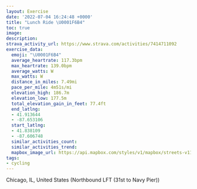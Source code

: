 ```yaml
---
layout: Exercise
date: '2022-07-04 16:24:48 +0000'
title: "Lunch Ride \U0001F6B4"
toc: true
image:
description:
strava_activity_url: https://www.strava.com/activities/7414711092
exercise_data:
  emoji: "\U0001F6B4"
  average_heartrate: 117.3bpm
  max_heartrate: 139.0bpm
  average_watts: W
  max_watts: W
  distance_in_miles: 7.49mi
  pace_per_mile: 4m51s/mi
  elevation_high: 186.7m
  elevation_low: 177.5m
  total_elevation_gain_in_feet: 77.4ft
  end_latlng:
  - 41.913644
  - -87.653106
  start_latlng:
  - 41.838109
  - -87.606748
  similar_activities_count:
  similar_activities_trend:
  mapbox_image_url: https://api.mapbox.com/styles/v1/mapbox/streets-v11/static/path-5+787af2-1.0(coj~FduuuO%40Ci%40NM%3FODGHMDEDIC_%40Hg%40TEFCJo%40JQPg%40ZYLUBiAj%40%7BBvAg%40b%40SJcD%7C%40w%40%5EiBn%40g%40%5CUHgANeADUHcAh%40m%40PkADmBKkBHa%40McBy%40c%40GYB%7DA%60%40eAP%7DAd%40w%40D%5BCi%40U%7DA_%40_AMcCGc%40%40aAJg%40JyAf%40SP%7DA%60A_%40Xq%40RIH%7D%40X%7B%40%60%40q%40PiAPs%40RuARYBMHs%40NYJKFSTk%40%7C%40w%40~A%5Bd%40%5D%5Cw%40b%40s%40l%40kCp%40m%40BqB%5DUKc%40Ce%40%40q%40Ne%40BsBEuBPkAIi%40La%40KSAWD_%40NQ%3F%5BOa%40H%5DRe%40Je%40Cg%40Fq%40Zk%40Bu%40Ey%40HSAk%40McAMCCSB%5DGm%40%40g%40Kc%40QUC_%40FUCa%40KII%5Dm%40Se%40UQg%40Cg%40Hg%40%40MGi%40Ea%40BYGCKGGo%40e%40cAEU%40YJWPc%40f%40Yn%40Mx%40AfCBz%40Rz%40LZT%5C%40JA%7CBGd%40On%40%5Bx%40c%40h%40GHUDYRYF%5DEgA%40uAHsBHgC%3F_BDuAAgCFKDy%40GsA%40%7DBDuF%3F%7DDFkJFq%40CsGJi%40CMBsA%40QCIBuACeAKa%40MaBiAICe%40k%40_%40u%40Qk%40Go%40IoDKsAYgAUe%40IYk%40%7D%40a%40%5DYIg%40CWGgBGs%40Hs%40RiA%3FyAFeBRi%40BYD%7B%40XyAVs%40h%40iAB%5DLEMkAAQIUBQRIBAOkB%5Di%40EoB%40%7D%40GMLoA%40u%40N_%40BCH%3FNIAu%40LMAm%40e%40kAMg%40Ak%40Fi%40NeAh%40k%40T_GhEyM%7CH%7DAbAwG%7CD%7DIbFs%40j%40c%40r%40K%5EI%5CGb%40MzBM%7CCQrAUbA%5D%7C%40k%40bAq%40z%40_%40Xy%40%5Ec%40NYBoAXw%40JqAZyGpBoI~AcEp%40kDTyADgBAe%40EWM%5BYm%40SG%40ARy%40%7C%40IRKHP%7CDD%3FDNI%3F%3FFUGi%40HOLI%40YVQZEb%40BZQf%40WjCKl%40KZOpAGT%3FLRJNTJV%40f%40%60%40v%40%40JA%5CD%60%40Xf%40JV%5ChBNVHb%40PLCJi%40Py%40h%40cAj%40KCqAt%40_D~Aw%40f%40aCnAONc%40Pe%40%60%40BVEd%40CdB%3F%5EBLEbADhCEpADt%40B%7C%40CJBj%40Al%40BlFNx%40At%40GX%40RA%5C%40VH%60%40%40n%40Cd%40BRE%5C%40PEjAFhECPHnAAfD%40ZBFDDpBHLJDVAnADdAC%5C%3FpADR%40%5CH%3FBFGd%40E~%40%3FfCA%60A%40t%40Dt%40CVBXCTBl%40Cx%40Dx%40BnBAJ%40lACfA%3F%60BCPDV%40fBCLBd%40%40TCFF%60CAJEDDr%40AfAJXXB),pin-s-s+e5b22e(-87.60675,41.8381),pin-s-f+89ae00(-87.65311000000005,41.913639999999994)/auto/800x800?access_token=pk.eyJ1Ijoiam9zaGJlY2ttYW4iLCJhIjoiY205eWR2aDd1MWZ6djJrbXc4a3M0bWZleiJ9.XiG9OWkNcZk2QzjJbxLB4A
tags:
- cycling
---
```




Chicago, IL, United States (Northbound LFT (31st to Navy Pier))
